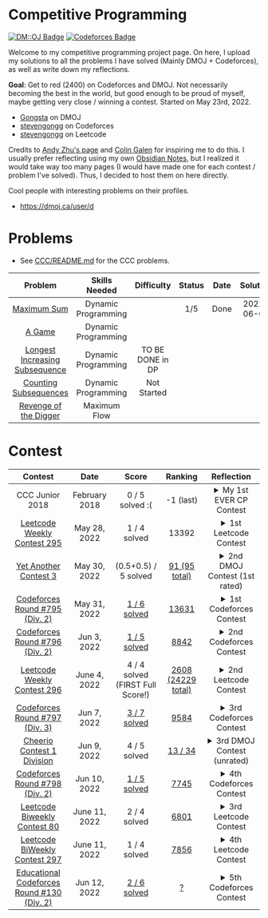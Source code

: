 # Competitive Programming
[![DM::OJ Badge](http://mosesxu.ca/badges/dmoj/gongsta.svg)](https://dmoj.ca/user/Gongsta)
[![Codeforces Badge](http://onlogn.ca/badges/codeforces/stevengongg)](https://codeforces.com/profile/stevengongg)

Welcome to my competitive programming project page. On here, I upload my solutions to all the problems I have solved (Mainly DMOJ + Codeforces), as well as write down my reflections.

**Goal**: Get to red (2400) on Codeforces and DMOJ. Not necessarily becoming the best in the world, but good enough to be proud of myself, maybe getting very close / winning a contest. Started on May 23rd, 2022.
- [Gongsta](https://dmoj.ca/user/Gongsta) on DMOJ
- [stevengongg](https://codeforces.com/profile/stevengongg) on Codeforces
- [stevengongg](https://leetcode.com/stevengongg/) on Leetcode



Credits to [Andy Zhu's page](https://github.com/andyzhu23/Competitive-Programming/) and [Colin Galen](https://www.youtube.com/watch?v=E-aylp6MZnM&ab_channel=ColinGalen) for inspiring me to do this. I usually prefer reflecting using my own [Obsidian Notes](https://obsidian.md/), but I realized it would take way too many pages (I would have made one for each contest / problem I've solved). Thus, I decided to host them on here directly. 

Cool people with interesting problems on their profiles.
- https://dmoj.ca/user/d

# Problems
- See [CCC/README.md]() for the CCC problems.

Problem | Skills Needed | Difficulty | Status | Date | Solution
:---:|:---:|:---:|:---: | :---: | :---: 
[Maximum Sum](https://dmoj.ca/problem/dp1p1) | Dynamic Programming |  |1/5 | Done | 2022-06-06 | [maximumsum.cpp](DMOJ/problems/maximumsum.cpp) |
[A Game](https://dmoj.ca/problem/dp1p2) | Dynamic Programming |  | |  | |
[Longest Increasing Subsequence](https://dmoj.ca/problem/dp1p3) | Dynamic Programming | TO BE DONE in DP | |  | |
[Counting Subsequences](https://dmoj.ca/problem/dp1p4) | Dynamic Programming | Not Started | |  | |
[Revenge of the Digger](https://dmoj.ca/problem/revdig) | Maximum Flow | | | | |

# Contest
Contest | Date | Score | Ranking | Reflection
:---:|:---:|:---:|:---: | :----:
CCC Junior 2018 | February 2018 | 0 / 5 solved :( | -1 (last) | <details><summary>My 1st EVER CP Contest</summary>The beginning (and at that time end) of my competitive programming journey? This was an embarrassing moment for me, because I actually got 0 out of 75. It wasn't even because the problems were hard (this was the junior version of the contest), but I did 0 preperation the night before the contest so I had wrong assumptions about how the input and output of the problems were handled in Python. I struggled for the entire contest trying to understand why my solution wasn't working for the simplest problem, when I was just reading the input wrong...never touched Competitive Programming (CP) again for the next 4 years.
[Leetcode Weekly Contest 295](https://leetcode.com/contest/weekly-contest-295) | May 28, 2022 | 1 / 4 solved| 13392 | <details><summary>1st Leetcode Contest</summary>Did my first Leetcode contest, only managing to solve 1 problem. Not very happy with this performance considering I've been practicing over the past week, but I know to trust to the process. Did this as well to prepare for the upcoming YAC3 contest, where I'll finally get a DMOJ rating.
[Yet Another Contest 3](https://dmoj.ca/contest/yac3)|May 30, 2022| (0.5+0.5) / 5 solved |[91 (95 total)](https://dmoj.ca/contest/yac3/ranking/#!Gongsta)| <details><summary>2nd DMOJ Contest (1st rated)</summary>My second DMOJ contest. Was super excited for this one because it was the first RATED contest I was going to write, and thus finally get a rating. Was hoping to get at least 200-300/500 points during the contest. Couldn't come up with the full solutions, so I opted to try and go for part marks, so at least I wouldn't get a 0. Ended getting part marks for 2 questions. Got assigned a blue-colored rating of 1349, which I am pretty happy with (people usually start in grey / green). However, I know I need to push hard as this rating might just be an outlier, not reflective of my real hidden rating.
[Codeforces Round #795 (Div. 2)](https://codeforces.com/contest/1691) | May 31, 2022 | [ 1 / 6 solved](https://codeforces.com/contest/1691/my) <br> |[13631](https://codeforces.com/contest/1691/standings/participant/133908721#p133908721) |<details><summary>1st Codeforces Contest</summary> Codeforces is the most popular CP contest site in the world. I decided to do my first codeforces contest, so it was just about getting familiar with the platform. On Codeforces, your code doesn't immediately pass everything during the contest, it just tries to pass the pretest. There is only a rigorous system testing that happens after the contest ends, so while you might pass the pretest, you might actually fail a problem after system tasking (and thus get 0). The codeforces problems feel much harder than the DMOJ, and this was Div. 2. I got assigned a rating of 366... which is meager compared to my rating of 1349 on DMOJ. DMOJ is inflated.
[Codeforces Round #796 (Div. 2)](https://codeforces.com/contest/1688) | Jun 3, 2022 | [1 / 5 solved](https://codeforces.com/submissions/stevengongg/contest/1688) | [8842 ](https://codeforces.com/contest/1688/standings/participant/134147624#p134147624) |<details><summary>2nd Codeforces Contest</summary> I am both proud and disappointed with this one. I managed to solve 3 out of the 6 problems during the competition. In fact, I skipped problem C and solved problem D, which I didn't think I was capable of!! Was worth 1600 points in terms of difficulty, and I did it! However, I actually failed 2/3 of them after the final system testing because of TLE... I checked my code and could have made super easy optimizations so that it passed. The first problem, I used a for loop instead of just directly computing the smallest number. For problem D, I implemented a cumulative sum solution in $O(n^2)$ when I knew I could easily have done a 2-pointers implementation in $O(n)$, but I didn't do it for some reason...Gained a rating of around 300 which makes my rating around 600 now. Still a lot of room for improvement. 
[Leetcode Weekly Contest 296](https://leetcode.com/contest/weekly-contest-296) | June 4, 2022 | 4 / 4 solved (FIRST Full Score!) | [2608 (24229 total)](https://leetcode.com/contest/weekly-contest-296/ranking) | <details><summary>2nd Leetcode Contest</summary> I am pretty happy with this one, as it is the first time I actually got a full score on a contest! I feel like the effort of focusing my training on more difficult coding sites (DMOJ + codeforces) is paying off, because the problems on Leetcode suddenly feel so much easier. I did, however, use Python instead of C++ on the last HARD problem. It just felt impossible to implement in C++. So maybe this time, I got lucky with my first full score.
[Codeforces Round #797 (Div. 3)](https://codeforces.com/contest/1690) | Jun 7, 2022 | [ 3 / 7 solved](https://codeforces.com/submissions/stevengongg/contest/1690)| [ 9584 ](https://codeforces.com/contest/1690/standings/participant/134230188#p134230188) |<details><summary>3rd Codeforces Contest</summary> I'm prretty frustrated because I should have gotten D, it was a string processing question> I was very happy with myself because I came up with the solution pretty quickly. However, when I submitted my solution, it said time limit exceeded?? Attempted 2 more times without success. If I had gotten that question, I would have moved up ranks by 4000 people... this is so frustrating. There was also the second question in which I had a wrong submission, because I failed to consider a certain edge case, so I needed to add an if statement at the very end. 
[Cheerio Contest 1 Division](https://dmoj.ca/contest/cheerio1j) | Jun 9, 2022 | 4 / 5 solved| [ 13 / 34 ](https://dmoj.ca/contest/cheerio1j/ranking/) |<details><summary>3rd DMOJ Contest (unrated)</summary>So I was not planning on doing this contest since it was unrated, however I wanted to give it a shot. I opted to do the junior edition, hoping to get full marks. Was pretty happy with my performance, as I solved the first 4 questions pretty quickly, although for some reason I could not solve the last problem...I am really going to try and make sure I don't mess up any easy questions. The senior edition was much harder, I could only solve the first one ;( Also, sidenote I have decided that I am going to spend a lot more time practicing on the DMOPC contest questions (main contests on DMOJ). I have a folder for the CCC, but I think I also want one for the DMOPC since they host monthly contests there, and I really want to do well on them. They only run once a month, so I cannot choke. DMOJ has a lot fewer contests that codeforces (which happen 1-2x a week), so I don't have a lot of opportunities to make my rating go up fast. 
[Codeforces Round #798 (Div. 2)](https://codeforces.com/contest/1689) | Jun 10, 2022 | [ 1 / 5 solved](https://codeforces.com/submissions/stevengongg/contest/1689)| [ 7745 ](https://codeforces.com/contest/1689/standings/participant/134444431#p134444431) |<details><summary>4th Codeforces Contest</summary>I only managed to solve one question, which is quite disappointing :(
[Leetcode Biweekly Contest 80](https://leetcode.com/contest/weekly-contest-296) | June 11, 2022 | 2 / 4 solved | [6801](https://leetcode.com/contest/biweekly-contest-80/ranking) | <details><summary>3rd Leetcode Contest</summary>Got 2 out of 4 solved, which definitely means last time was an outlier. I am doing 2 contests today, both the weekly and biweekly.
[Leetcode BiWeekly Contest 297](https://leetcode.com/contest/weekly-contest-297) | June 11, 2022 | 1 / 4 solved | [7856](https://leetcode.com/contest/weekly-contest-297/ranking) | <details><summary>4th Leetcode Contest</summary>This week's contest seemed a lot harder, I only managed to solve 1 of them. I came up with a solution for the second question, but it was just too slow. 
[Educational Codeforces Round #130 (Div. 2)](https://codeforces.com/contest/1697) | Jun 12, 2022 | [ 2 / 6 solved](https://codeforces.com/submissions/stevengongg/contest/1697)| [ ? ]() |<details><summary>5th Codeforces Contest</summary>I was pretty happy because I got the first question pretty quickly (< 5 mins), and I was also going to solve the 2nd question very fast, but then I got WA and spent 1 hour trying to debug it, when it really was just an integer overflow... I had to use `long long`. If I got it earlier, I might have been able to solve a 3rd or 4th question... I am going to spend the next few days really trying to solve all of the questions on the contests. The editorials are pretty high quality, so I am going to focus on Codeforces rather than DMOJ.